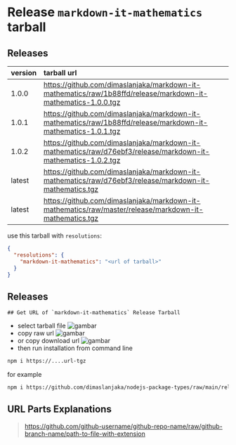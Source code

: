 # Release `markdown-it-mathematics` tarball
## Releases
| version | tarball url |
| :--- | :--- |
| 1.0.0 | https://github.com/dimaslanjaka/markdown-it-mathematics/raw/1b88ffd/release/markdown-it-mathematics-1.0.0.tgz |
| 1.0.1 | https://github.com/dimaslanjaka/markdown-it-mathematics/raw/1b88ffd/release/markdown-it-mathematics-1.0.1.tgz |
| 1.0.2 | https://github.com/dimaslanjaka/markdown-it-mathematics/raw/d76ebf3/release/markdown-it-mathematics-1.0.2.tgz |
| latest | https://github.com/dimaslanjaka/markdown-it-mathematics/raw/d76ebf3/release/markdown-it-mathematics.tgz |
| latest | https://github.com/dimaslanjaka/markdown-it-mathematics/raw/master/release/markdown-it-mathematics.tgz |

use this tarball with `resolutions`:
```json
{
  "resolutions": {
    "markdown-it-mathematics": "<url of tarball>"
  }
}
```

## Releases

    ## Get URL of `markdown-it-mathematics` Release Tarball
- select tarball file
![gambar](https://user-images.githubusercontent.com/12471057/203216375-8af4b5d9-00c2-40fb-8d3d-d220beaabd46.png)
- copy raw url
![gambar](https://user-images.githubusercontent.com/12471057/203216508-7590cbb9-a1ce-47d6-96ca-8d82149f0762.png)
- or copy download url
![gambar](https://user-images.githubusercontent.com/12471057/203216541-3807d2c3-5213-49f3-b93d-c626dbae3b2e.png)
- then run installation from command line
```bash
npm i https://....url-tgz
```
for example
```bash
npm i https://github.com/dimaslanjaka/nodejs-package-types/raw/main/release/nodejs-package-types.tgz
```

## URL Parts Explanations
> https://github.com/github-username/github-repo-name/raw/github-branch-name/path-to-file-with-extension